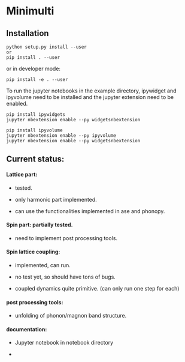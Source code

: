 # Minimulti

## Installation
```
python setup.py install --user
or 
pip install . --user
```
or in developer mode:
```
pip install -e . --user
```

To run the jupyter notebooks in the example directory, ipywidget and ipyvolume need to be installed and the jupyter extension need to be enabled.

```
pip install ipywidgets
jupyter nbextension enable --py widgetsnbextension
```

```
pip install ipyvolume 
jupyter nbextension enable --py ipyvolume
jupyter nbextension enable --py widgetsnbextension
```



## Current status:

#### Lattice part:

- tested.

- only harmonic part implemented.

- can use the functionalities implemented in ase and phonopy.

####     Spin part: partially tested.

- need to implement post processing tools.

####     Spin lattice coupling:

- implemented, can run.

- no test yet, so should have tons of bugs.

- coupled dynamics quite primitive. (can only run one step for each)

####    post processing tools:

- unfolding of phonon/magnon band structure.

#### documentation:

- Jupyter notebook in notebook directory

-
